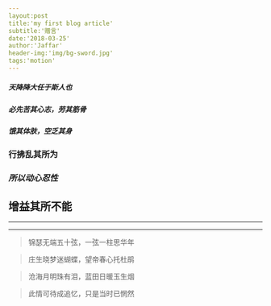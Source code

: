 ```yaml
---
layout:post
title:'my first blog article'
subtitle:'赠言'
date:'2018-03-25'
author:'Jaffar'
header-img:'img/bg-sword.jpg'
tags:'motion'
---
```




##### 天降降大任于斯人也

##### 必先苦其心志，劳其筋骨
##### 饿其体肤，空乏其身
### 行拂乱其所为
### *所以动心忍性*
## 增益其所不能
***
***
> 锦瑟无端五十弦，一弦一柱思华年

> 庄生晓梦迷蝴蝶，望帝春心托杜鹃

> 沧海月明珠有泪，蓝田日暖玉生烟

> 此情可待成追忆，只是当时已惘然